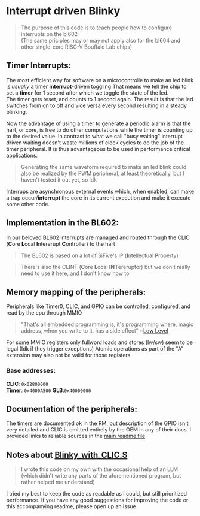 # Interrupt driven Blinky
> The purpose of this code is to teach people how to configure interrupts on the bl602  
> (The same priciples may or may not apply also for the bl604 and other single-core RISC-V Bouffalo Lab chips)  

## Timer Interrupts:
The most efficient way for software on a microcontrolle to make an led blink is *usually* a timer **interrupt**-driven toggling
That means we tell the chip to set a **timer** for 1 second after which we toggle the state of the led.  
The timer gets reset, and counts to 1 second again. The result is that the led switches from on to off and vice versa every second resulting in a steady blinking.

Now the advantage of using a timer to generate a periodic alarm is that the hart, or core, is free to do other computations while the timer is counting up to the desired value. In contrast to what we call "busy waiting" interrupt driven waiting doesn't waste millions of clock cycles to do the job of the timer peripheral. It is thus advantageous to be used in performance critical applications.
>Generating the same waveform required to make an led blink could also be realized by the PWM peripheral, at least theoretically, but I haven't tested it out yet, so idk  

Interrups are asynchronous external events which, when enabled, can make a trap occur/**interrupt** the core in its current execution and make it execute some other code.

## Implementation in the BL602:
In our beloved BL602 interrupts are managed and routed through the CLIC (**C**ore **L**ocal **I**ntererupt **C**ontroller) to the hart
> The BL602 is based on a lot of SiFive's IP (**I**ntellectual **P**roperty)  

> There's also the CLINT (**C**ore **L**ocal **INT**ereruptor) but we don't really need to use it here, and I don't know how to  

## Memory mapping of the peripherals:
Peripherals like Timer0, CLIC, and GPIO can be controlled, configured, and read by the cpu through MMIO  
> "That's all embedded programming is,
>  it's programming where, magic address, when you write to it, has a side effect" ~[Low Level](https://www.youtube.com/@LowLevelTV)

For some MMIO registers only fullword loads and stores (lw/sw) seem to be legal (Idk if they trigger exceptions)
Atomic operations as part of the "A" extension may also not be valid for those registers

### Base addresses:
**CLIC**:  `0x02800000`  
**Timer**: `0x4000A500`
**GLB**:`0x40000000`  

## Documentation of the peripherals:
The timers are documented ok in the RM, but description of the GPIO isn't very detailed and CLIC is omitted entirely by the OEM in any of their docs. I provided links to reliable sources in the [main readme file](https://github.com/Alastakelay/Low-Level_BL602/blob/main/README.md)

## Notes about [Blinky_with_CLIC.S](https://github.com/Alastakelay/Low-Level_BL602/blob/main/Projects/Interrupt_driven_blinky/Blinky_with_CLIC.S)
> I wrote this code on my own with the occasional help of an LLM
> (which didn't write any parts of the aforementioned program, but rather helped me understand)

I tried my best to keep the code as readable as I could, but still prioritized performance.
If you have any good suggestions for improving the code or this accompanying readme, please open up an issue
